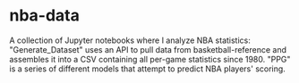 # nba-data

A collection of Jupyter notebooks where I analyze NBA statistics: "Generate_Dataset" uses an API to pull data from basketball-reference and assembles it into a CSV containing all per-game statistics since 1980. "PPG" is a series of different models that attempt to predict NBA players' scoring.  
